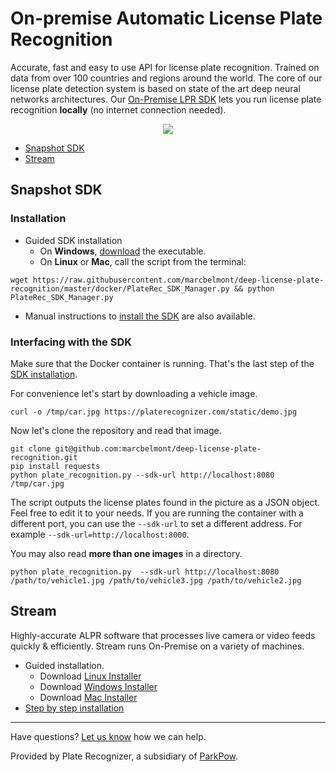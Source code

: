 # On-premise Automatic License Plate Recognition

Accurate, fast and easy to use API for license plate recognition. Trained on data from over 100 countries and regions around the world. The core of our license plate detection system is based on state of the art deep neural networks architectures. Our [On-Premise LPR SDK](https://platerecognizer.com/) lets you run license plate recognition **locally** (no internet connection needed).


<p align="center">
  <img src="../assets/demo.jpg">
</p>

- [Snapshot SDK](#snapshot-sdk)
- [Stream](#stream)

## Snapshot SDK

### Installation

* Guided SDK installation
  * On **Windows**, [download](https://github.com/marcbelmont/deep-license-plate-recognition/releases) the executable.
  * On **Linux** or **Mac**, call the script from the terminal: 
  
`wget https://raw.githubusercontent.com/marcbelmont/deep-license-plate-recognition/master/docker/PlateRec_SDK_Manager.py && python PlateRec_SDK_Manager.py`
* Manual instructions to [install the SDK](https://platerecognizer.com/sdk/) are also available.

### Interfacing with the SDK

Make sure that the Docker container is running. That's the last step of the [SDK installation](https://platerecognizer.com/sdk/).

For convenience let's start by downloading a vehicle image.

```
curl -o /tmp/car.jpg https://platerecognizer.com/static/demo.jpg
```

Now let's clone the repository and read that image.

```
git clone git@github.com:marcbelmont/deep-license-plate-recognition.git
pip install requests
python plate_recognition.py --sdk-url http://localhost:8080  /tmp/car.jpg
```

The script outputs the license plates found in the picture as a JSON object. Feel free to edit it to your needs. If you are running the container with a different port, you can use the `--sdk-url` to set a different address. For example `--sdk-url=http://localhost:8000`.

You may also read **more than one images** in a directory. 

```
python plate_recognition.py  --sdk-url http://localhost:8080 /path/to/vehicle1.jpg /path/to/vehicle3.jpg /path/to/vehicle2.jpg 
```

## Stream

Highly-accurate ALPR software that processes live camera or video feeds quickly & efficiently. Stream runs On-Premise on a variety of machines.

- Guided installation.
  - Download [Linux Installer](https://app.platerecognizer.com/static/installer/PlateRecognizer-Installer)
  - Download [Windows Installer](https://app.platerecognizer.com/static/installer/PlateRecognizer-Installer.exe)
  - Download [Mac Installer](https://app.platerecognizer.com/static/installer/PlateRecognizer-Installer-MacOS)
- [Step by step installation](https://docs.google.com/document/d/1vLwyx4gQvv3gF_kQUvB5sLHoY0IlxV5b3gYUqR2wN1U/edit)

---
Have questions?  [Let us know](https://platerecognizer.com/contact) how we can help.

Provided by Plate Recognizer, a subsidiary of [ParkPow](https://parkpow.com/).
